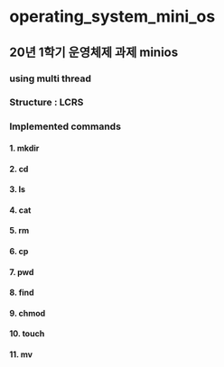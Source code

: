 # operating_system_mini_os
## 20년 1학기 운영체제 과제 minios
### using multi thread


### Structure : LCRS  


### Implemented commands
#### 1. mkdir
#### 2. cd
#### 3. ls
#### 4. cat
#### 5. rm
#### 6. cp
#### 7. pwd
#### 8. find
#### 9. chmod
#### 10. touch
#### 11. mv
